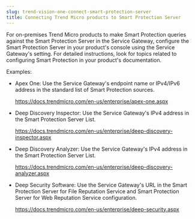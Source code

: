 ```yaml
---
slug: trend-vision-one-connect-smart-protection-server
title: Connecting Trend Micro products to Smart Protection Server
---
```


For on-premises Trend Micro products to make Smart Protection queries against the Smart Protection Server in the Service Gateway, configure the Smart Protection Server in your product's console using the Service Gateway's setting. For detailed instructions, look for topics related to configuring Smart Protection in your product's documentation.

Examples:

- Apex One: Use the Service Gateway's endpoint name or IPv4/IPv6 address in the standard list of Smart Protection sources.

  <https://docs.trendmicro.com/en-us/enterprise/apex-one.aspx>

- Deep Discovery Inspector: Use the Service Gateway's IPv4 address in the Smart Protection Server List.

  <https://docs.trendmicro.com/en-us/enterprise/deep-discovery-inspector.aspx>

- Deep Discovery Analyzer: Use the Service Gateway's IPv4 address in the Smart Protection Server List.

  <https://docs.trendmicro.com/en-us/enterprise/deep-discovery-analyzer.aspx>

- Deep Security Software: Use the Service Gateway's URL in the Smart Protection Server for File Reputation Service and Smart Protection Server for Web Reputation Service configuration.

  <https://docs.trendmicro.com/en-us/enterprise/deep-security.aspx>
